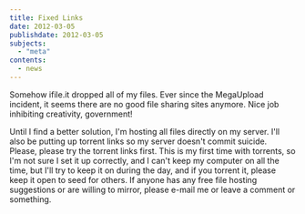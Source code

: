 ```yaml
---
title: Fixed Links
date: 2012-03-05
publishdate: 2012-03-05
subjects:
  - "meta"
contents:
  - news
---
```


Somehow ifile.it dropped all of my files.  Ever since the MegaUpload incident,
it seems there are no good file sharing sites anymore.  Nice job inhibiting
creativity, government!

Until I find a better solution, I'm hosting all files directly on my server.
I'll also be putting up torrent links so my server doesn't commit suicide.
Please, please try the torrent links first.  This is my first time with
torrents, so I'm not sure I set it up correctly, and I can't keep my computer
on all the time, but I'll try to keep it on during the day, and if you torrent
it, please keep it open to seed for others.  If anyone has any free file
hosting suggestions or are willing to mirror, please e-mail me or leave a
comment or something.
